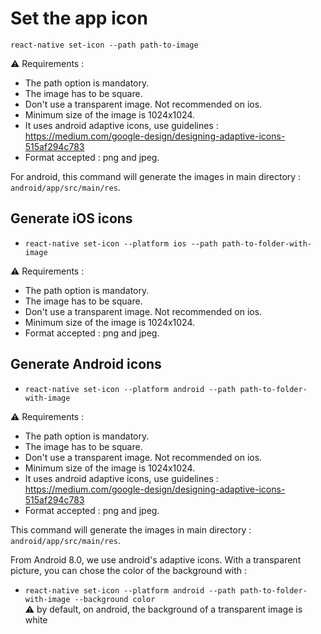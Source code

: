 # Set the app icon

`react-native set-icon --path path-to-image`

⚠️ Requirements :

- The path option is mandatory.
- The image has to be square.
- Don't use a transparent image. Not recommended on ios.
- Minimum size of the image is 1024x1024.
- It uses android adaptive icons, use guidelines : https://medium.com/google-design/designing-adaptive-icons-515af294c783
- Format accepted : png and jpeg.

For android, this command will generate the images in main directory : `android/app/src/main/res`.

## Generate iOS icons

- `react-native set-icon --platform ios --path path-to-folder-with-image`

⚠️ Requirements :

- The path option is mandatory.
- The image has to be square.
- Don't use a transparent image. Not recommended on ios.
- Minimum size of the image is 1024x1024.
- Format accepted : png and jpeg.

## Generate Android icons

- `react-native set-icon --platform android --path path-to-folder-with-image`

⚠️ Requirements :

- The path option is mandatory.
- The image has to be square.
- Don't use a transparent image. Not recommended on ios.
- Minimum size of the image is 1024x1024.
- It uses android adaptive icons, use guidelines : https://medium.com/google-design/designing-adaptive-icons-515af294c783
- Format accepted : png and jpeg.

This command will generate the images in main directory : `android/app/src/main/res`.

From Android 8.0, we use android's adaptive icons. With a transparent picture, you can chose the color of the background with :

- `react-native set-icon --platform android --path path-to-folder-with-image --background color`  
  ⚠️ by default, on android, the background of a transparent image is white
